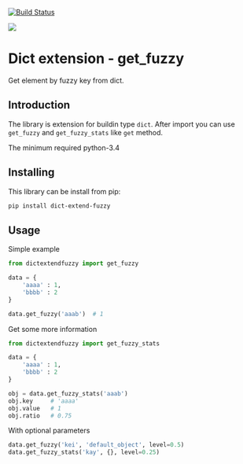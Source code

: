 [![Build Status](https://travis-ci.org/devone-pl/dict-extend-fuzzy.svg?branch=master)](https://travis-ci.org/devone-pl/dict-extend-fuzzy)

![](https://img.shields.io/pypi/pyversions/dict-extend-fuzzy.svg?style=flat)

# Dict extension - get_fuzzy
Get element by fuzzy key from dict.

## Introduction

The library is extension for buildin type `dict`. After import you can use `get_fuzzy` and `get_fuzzy_stats` like `get` method.

The minimum required python-3.4

## Installing
This library can be install from pip:


```bash
pip install dict-extend-fuzzy
```

## Usage
Simple example
```python
from dictextendfuzzy import get_fuzzy

data = {
	'aaaa' : 1,
	'bbbb' : 2
}

data.get_fuzzy('aaab')  # 1

```

Get some more information

```python
from dictextendfuzzy import get_fuzzy_stats

data = {
	'aaaa' : 1,
	'bbbb' : 2
}

obj = data.get_fuzzy_stats('aaab')
obj.key     # 'aaaa'
obj.value   # 1
obj.ratio   # 0.75


```

With optional parameters
```python 
data.get_fuzzy('kei', 'default_object', level=0.5)
data.get_fuzzy_stats('kay', {}, level=0.25)
```
